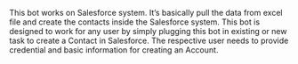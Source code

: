 This bot works on Salesforce system. It’s basically pull the data from excel file and create the contacts inside the Salesforce system.
This bot is designed to work for any user by simply plugging this bot in existing or new task to create a Contact in Salesforce. The respective user needs to provide credential and basic information for creating an Account.
